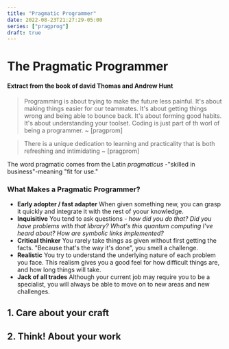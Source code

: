 ```yaml
---
title: "Pragmatic Programmer"
date: 2022-08-23T21:27:29-05:00
series: ["pragprog"]
draft: true 
---
```


# The Pragmatic Programmer 
#### Extract from the book of david Thomas and Andrew Hunt

> Programming is about trying to make the future less painful. It's about making things easier for our teammates. It's about getting things wrong and being able to bounce back. It's about forming good habits. It's about understanding your toolset. Coding is just part of th worl of being a programmer.
> ~ [pragprom]


>There is a unique dedication to learning and practicality that is both refreshing and intimidating 
>~ [pragprom]


The word pragmatic comes from the Latin *pragmaticus* -"skilled in business"-meaning "fit for use."

### What Makes a Pragmatic Programmer?
- **Early adopter / fast adapter**
When given something new, you can grasp it quickly and integrate it with the rest of yoour knowledge.
- **Inquisitive**
You tend to ask questions - *how did you do that? Did you have problems with that library? What's this quantum computing I've heard about? How are symbolic links implemented?*
- **Critical thinker**
You rarely take things as given without first getting the facts. "Because that's the way it's done", you smell a challenge.
- **Realistic**
You try to understand the underlying nature of each problem you face. This realism gives you a good feel for how difficult things are, and how long things will take.
- **Jack of all trades**
Although your current job may require you to be a specialist, you will always be able to move on to new areas and new challenges.

## 1. Care about your craft
## 2. Think! About your work
